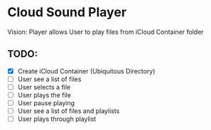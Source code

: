 #  Cloud Sound Player

Vision: Player allows User to play files from iCloud Container folder

## TODO:

- [x] Create iCloud Container (Ubiquitous Directory)
- [ ] User see a list of files 
- [ ] User selects a file
- [ ] User plays the file
- [ ] User pause playing
- [ ] User see a list of files and playlists
- [ ] User plays through playlist  
